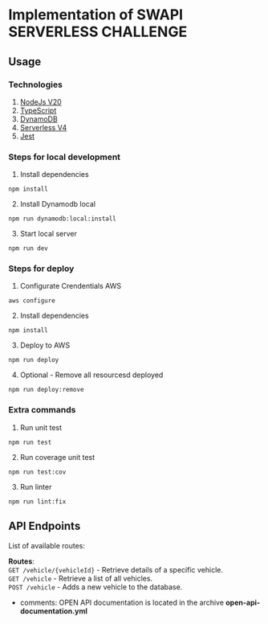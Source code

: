 # Implementation of SWAPI SERVERLESS CHALLENGE

## **Usage**

### **Technologies**
1. [NodeJs V20](https://nodejs.org/es)
2. [TypeScript](https://www.typescriptlang.org/)
3. [DynamoDB](https://aws.amazon.com/es/dynamodb/)
4. [Serverless V4](https://www.serverless.com/)
4. [Jest](https://jestjs.io/)

### **Steps for local development**
1. Install dependencies
```
npm install
```
2. Install Dynamodb local
```
npm run dynamodb:local:install
```
3. Start local server
```
npm run dev
```

### **Steps for deploy**
1. Configurate Crendentials AWS
```
aws configure
```
2. Install dependencies
```
npm install
```
3. Deploy to AWS
```
npm run deploy
```
4. Optional - Remove all resourcesd deployed
```
npm run deploy:remove
```

### **Extra commands**
1. Run unit test
```
npm run test
```
2. Run coverage unit test
```
npm run test:cov
```
3. Run linter
```
npm run lint:fix
```

## API Endpoints

List of available routes:

**Routes**:\
`GET /vehicle/{vehicleId}` - Retrieve details of a specific vehicle.\
`GET /vehicle` - Retrieve a list of all vehicles.\
`POST /vehicle` - Adds a new vehicle to the database.

- comments: OPEN API documentation is located in the archive
**open-api-documentation.yml**

